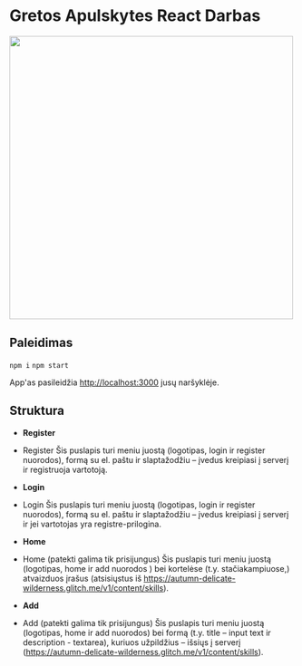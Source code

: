 # Gretos Apulskytes React Darbas

<img src="logo1.png" width="500"  />

## Paleidimas

`npm i`
`npm start`

App'as pasileidžia [http://localhost:3000](http://localhost:3000) jusų naršyklėje.

## Struktura

- **Register**
- Register Šis puslapis turi meniu juostą (logotipas, login ir register nuorodos), formą su el. paštu ir slaptažodžiu – įvedus kreipiasi į serverį ir registruoja vartotoją.

- **Login**
- Login Šis puslapis turi meniu juostą (logotipas, login ir register nuorodos), formą su el. paštu ir slaptažodžiu – įvedus kreipiasi į serverį ir jei vartotojas yra registre-prilogina.

- **Home**
- Home (patekti galima tik prisijungus) Šis puslapis turi meniu juostą (logotipas, home ir add nuorodos ) bei kortelėse (t.y. stačiakampiuose,) atvaizduos įrašus (atsisiųstus iš https://autumn-delicate-wilderness.glitch.me/v1/content/skills).

- **Add**
- Add (patekti galima tik prisijungus) Šis puslapis turi meniu juostą (logotipas, home ir add nuorodos) bei formą (t.y. title – input text ir description - textarea), kuriuos užpildžius – išsiųs į serverį (https://autumn-delicate-wilderness.glitch.me/v1/content/skills).
